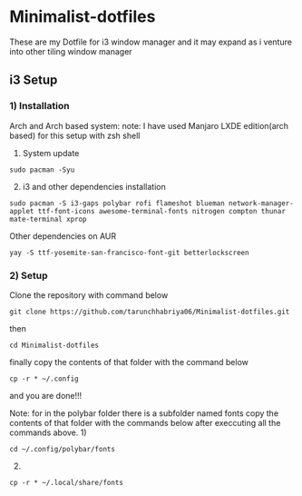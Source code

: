 # Minimalist-dotfiles
These are my Dotfile for i3 window manager and it may expand as i venture into other tiling window manager

## i3 Setup

### 1) Installation 

Arch and Arch based system:
note: I have used Manjaro LXDE edition(arch based) for this setup with zsh shell 

1) System update
```
sudo pacman -Syu 
```
2) i3 and other dependencies installation 
```
sudo pacman -S i3-gaps polybar rofi flameshot blueman network-manager-applet ttf-font-icons awesome-terminal-fonts nitrogen compton thunar mate-terminal xprop
```
Other dependencies on AUR 
```
yay -S ttf-yosemite-san-francisco-font-git betterlockscreen 
```
### 2) Setup 

Clone the repository with command below 
```
git clone https://github.com/tarunchhabriya06/Minimalist-dotfiles.git
```
then 
```
cd Minimalist-dotfiles
```
finally copy the contents of that folder with the command below 
```
cp -r * ~/.config
```
and you are done!!!


Note: for in the polybar folder there is a subfolder named fonts copy the contents of that folder with the commands below after execcuting all the commands above.
1)
```
cd ~/.config/polybar/fonts
```
2)
```
cp -r * ~/.local/share/fonts
```

